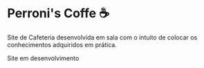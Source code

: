 # Perroni's Coffe ☕

Site de Cafeteria desenvolvida em sala com o intuito de colocar os conhecimentos adquiridos em prática.

Site em desenvolvimento
